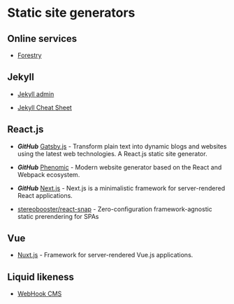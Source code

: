 # Static site generators

## Online services

- [Forestry](https://forestry.io)

## Jekyll

- [Jekyll admin](https://github.com/jekyll/jekyll-admin)

- [Jekyll Cheat Sheet](http://jekyll.pygmeeweb.com/tests/)

## React.js

- _**GitHub**_ [Gatsby.js](https://github.com/gatsbyjs/gatsby) - Transform plain text into dynamic blogs and websites using the latest web technologies. A React.js static site generator.

- _**GitHub**_ [Phenomic](https://github.com/MoOx/phenomic) - Modern website generator based on the React and Webpack ecosystem.

- _**GitHub**_ [Next.js](https://github.com/zeit/next.js) - Next.js is a minimalistic framework for server-rendered React applications.

- [stereobooster/react-snap](https://github.com/stereobooster/react-snap) - Zero-configuration framework-agnostic static prerendering for SPAs

## Vue

- [Nuxt.js](https://github.com/nuxt/nuxt.js) - Framework for server-rendered Vue.js applications.

## Liquid likeness

- [WebHook CMS](http://www.webhook.com)
